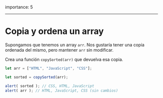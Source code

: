 importance: 5

---

# Copia y ordena un array

Supongamos que tenemos un array `arr`. Nos gustaría tener una copia ordenada del mismo, pero mantener `arr` sin modificar.

Crea una función `copySorted(arr)` que devuelva esa copia.

```js
let arr = ["HTML", "JavaScript", "CSS"];

let sorted = copySorted(arr);

alert( sorted ); // CSS, HTML, JavaScript
alert( arr ); // HTML, JavaScript, CSS (sin cambios)
```
